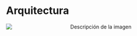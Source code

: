 # Arquitectura
<p align="center">
  <img src="https://github.com/Ingenieria-Software-2023/BackyardigansProyectoFinal/assets/101894380/c7351c7b-5fea-4617-8062-677bc6e318b1" alt="Descripción de la imagen" style="display: block; margin-left: auto; margin-right: auto;"/>
</p>





